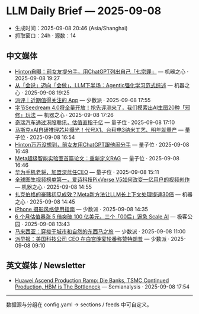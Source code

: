 # LLM Daily Brief — 2025-09-08

- 生成时间：2025-09-08 20:46 (Asia/Shanghai)
- 抓取窗口：24h · 源数：14


## 中文媒体

- [Hinton自曝：前女友提分手，用ChatGPT列出自己「七宗罪」](https://www.jiqizhixin.com/articles/2025-09-08-10) — 机器之心 · 2025-09-08 19:27
- [从「会说」迈向「会做」，LLM下半场：Agentic强化学习范式综述](https://www.jiqizhixin.com/articles/2025-09-08-9) — 机器之心 · 2025-09-08 19:25
- [派评｜近期值得关注的 App](https://sspai.com/post/102380) — 少数派 · 2025-09-08 17:55
- [字节Seedream 4.0将全量开放！抢先评测来了，我们摸索出AI生图20种「邪修」玩法](https://www.jiqizhixin.com/articles/2025-09-08-8) — 机器之心 · 2025-09-08 17:26
- [奇瑞汽车通过港股聆讯，估值直指千亿](https://www.qbitai.com/2025/09/329341.html) — 量子位 · 2025-09-08 17:10
- [马斯克xAI自研推理芯片曝光！代号X1、台积电3纳米工艺、明年就量产](https://www.qbitai.com/2025/09/329391.html) — 量子位 · 2025-09-08 16:54
- [Hinton万万没想到，前女友用ChatGPT跟他闹分手](https://www.qbitai.com/2025/09/329340.html) — 量子位 · 2025-09-08 16:48
- [Meta超级智能实验室首篇论文：重新定义RAG](https://www.qbitai.com/2025/09/329342.html) — 量子位 · 2025-09-08 16:46
- [华为手机老将，加盟深蓝任CEO](https://www.qbitai.com/2025/09/329204.html) — 量子位 · 2025-09-08 15:11
- [全球图生视频榜单第一，爱诗科技PixVerse V5如何改变一亿用户的视频创作](https://www.jiqizhixin.com/articles/2025-09-08-7) — 机器之心 · 2025-09-08 14:55
- [扎克伯格的豪赌初见成效？Meta新方法让LLM长上下文处理提速30倍](https://www.jiqizhixin.com/articles/2025-09-08-6) — 机器之心 · 2025-09-08 14:45
- [iPhone 摄影风格使用指南](https://sspai.com/post/102293) — 少数派 · 2025-09-08 14:35
- [6 个月估值暴涨 5 倍突破 100 亿美元，三个「00后」逼急 Scale AI](http://www.geekpark.net/news/353602) — 极客公园 · 2025-09-08 13:43
- [马来西亚：穿梭于城市和自然的东西马之旅](https://sspai.com/post/101894) — 少数派 · 2025-09-08 11:00
- [派早报：美国科技公司 CEO 在白宫晚宴轮番称赞特朗普](https://sspai.com/post/102363) — 少数派 · 2025-09-08 09:10


## 英文媒体 / Newsletter

- [Huawei Ascend Production Ramp: Die Banks, TSMC Continued Production, HBM is The Bottleneck](https://semianalysis.com/2025/09/08/huawei-ascend-production-ramp/) — Semianalysis · 2025-09-08 17:54

---
数据源与分组在 config.yaml → sections / feeds 中可自定义。